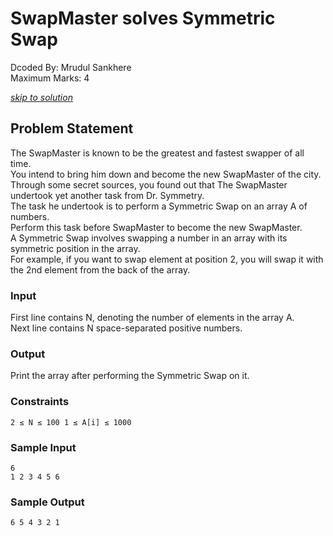 # SwapMaster solves Symmetric Swap
Dcoded By: Mrudul Sankhere \
Maximum Marks: 4

[*skip to solution*](https://github.com/omdo/Dcoder-Challenges-Write-Ups/blob/master/Easy/SwapMaster%20solves%20Symmetric%20Swap/solution.md)

## Problem Statement
The SwapMaster is known to be the greatest and fastest swapper of all time.\
You intend to bring him down and become the new SwapMaster of the city.\
Through some secret sources, you found out that The SwapMaster undertook yet another task from Dr. Symmetry.\
The task he undertook is to perform a Symmetric Swap on an array A of numbers.\
Perform this task before SwapMaster to become the new SwapMaster.\
A Symmetric Swap involves swapping a number in an array with its symmetric position in the array.\
For example, if you want to swap element at position 2, you will swap it with the 2nd element from the back of the array.

### Input
First line contains N, denoting the number of elements in the array A.\
Next line contains N space-separated positive numbers.

### Output
Print the array after performing the Symmetric Swap on it.

### Constraints
```
2 ≤ N ≤ 100 1 ≤ A[i] ≤ 1000
```

### Sample Input
```
6
1 2 3 4 5 6
```
### Sample Output
```
6 5 4 3 2 1
```